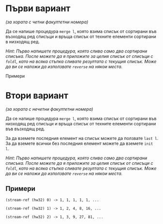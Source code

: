Първи вариант
=============
_(за хората с четни факултетни номера)_

Да се напише процедура `merge l`, която взима списък от сортирани във възходящ ред списъци и връща списък от техните елементи сортирани в низходящ ред.

_Hint: Първо напишете процедура, която слива само два сортирани списъка. После можете да я приложите за целия списък от списъци с `foldl`, като на всяка стъпка сливате резултата с текущия списък. Може да ви се наложи да използвате `reverse` на някои места._

Примери


Втори вариант
=============
_(за хората с нечетни факултетни номера)_

Да се напише процедура `merge l`, която взима списък от сортирани във низходящ ред списъци и връща списък от техните елементи сортирани във възходящ ред.

За да вземете последния елемент на списък можете да ползвате `last l`. За да вземете всички без последния елемент можете да вземете `init l`.

_Hint: Първо напишете процедура, която слива само два сортирани списъка. После можете да я приложите за целия списък от списъци с `foldl`, като на всяка стъпка сливате резултата с текущия списък. Може да ви се наложи да използвате `reverse` на някои места._

Примери
-------
`(stream-ref (hw32) 0) -> 1, 1, 1, 1, 1, ...`

`(stream-ref (hw32) 1) -> 1, 2, 4, 8, 16, ...`

`(stream-ref (hw32) 2) -> 1, 3, 9, 27, 81, ...`
